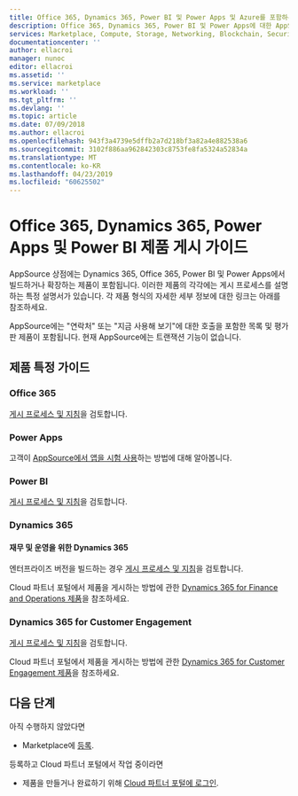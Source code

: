 ```yaml
---
title: Office 365, Dynamics 365, Power BI 및 Power Apps 및 Azure를 포함하는 클라우드 마켓플레이스 AppsSource 상점에 대한 AppSource 제품 게시 가이드
description: Office 365, Dynamics 365, Power BI 및 Power Apps에 대한 AppSource 상점에 앱을 게시하기 위한 단계별 가이드 및 게시 검사 목록
services: Marketplace, Compute, Storage, Networking, Blockchain, Security, SaaS
documentationcenter: ''
author: ellacroi
manager: nunoc
editor: ellacroi
ms.assetid: ''
ms.service: marketplace
ms.workload: ''
ms.tgt_pltfrm: ''
ms.devlang: ''
ms.topic: article
ms.date: 07/09/2018
ms.author: ellacroi
ms.openlocfilehash: 943f3a4739e5dffb2a7d218bf3a82a4e882538a6
ms.sourcegitcommit: 3102f886aa962842303c8753fe8fa5324a52834a
ms.translationtype: MT
ms.contentlocale: ko-KR
ms.lasthandoff: 04/23/2019
ms.locfileid: "60625502"
---
```

# <a name="office-365-dynamics-365-power-apps-and-power-bi-offer-publishing-guide"></a>Office 365, Dynamics 365, Power Apps 및 Power BI 제품 게시 가이드

AppSource 상점에는 Dynamics 365, Office 365, Power BI 및 Power Apps에서 빌드하거나 확장하는 제품이 포함됩니다. 이러한 제품의 각각에는 게시 프로세스를 설명하는 특정 설명서가 있습니다. 각 제품 형식의 자세한 세부 정보에 대한 링크는 아래를 참조하세요. 

AppSource에는 "연락처" 또는 "지금 사용해 보기"에 대한 호출을 포함한 목록 및 평가판 제품이 포함됩니다. 현재 AppSource에는 트랜잭션 기능이 없습니다.

## <a name="product-specific-guides"></a>제품 특정 가이드

### <a name="office-365"></a>Office 365

[게시 프로세스 및 지침](https://docs.microsoft.com/office/dev/store/submit-to-the-office-store)을 검토합니다.

### <a name="power-apps"></a>Power Apps

고객이 [AppSource에서 앱을 시험 사용](https://powerapps.microsoft.com/blog/appsource-test-drive/)하는 방법에 대해 알아봅니다.

### <a name="power-bi"></a>Power BI

[게시 프로세스 및 지침](https://docs.microsoft.com/power-bi/developer/office-store)을 검토합니다.

### <a name="dynamics-365"></a>Dynamics 365

#### <a name="dynamics-365-for-finance-and-operations"></a>재무 및 운영을 위한 Dynamics 365
엔터프라이즈 버전을 빌드하는 경우 [게시 프로세스 및 지침](https://docs.microsoft.com/dynamics365/unified-operations/dev-itpro/lcs-solutions/lcs-solutions-app-source)을 검토합니다.

Cloud 파트너 포털에서 제품을 게시하는 방법에 관한 [Dynamics 365 for Finance and Operations 제품](https://docs.microsoft.com/azure/marketplace/cloud-partner-portal-orig/cpp-dynamics-365-operations-offer)을 참조하세요.

### <a name="dynamics-365-for-customer-engagement"></a>Dynamics 365 for Customer Engagement
[게시 프로세스 및 지침](https://docs.microsoft.com/dynamics365/customer-engagement/developer/publish-app-appsource)을 검토합니다.

Cloud 파트너 포털에서 제품을 게시하는 방법에 관한 [Dynamics 365 for Customer Engagement 제품](https://docs.microsoft.com/azure/marketplace/cloud-partner-portal-orig/cpp-customer-engagement-offer)을 참조하세요.

## <a name="next-steps"></a>다음 단계

아직 수행하지 않았다면 

- Marketplace에 [등록](https://azuremarketplace.microsoft.com/sell).

등록하고 Cloud 파트너 포털에서 작업 중이라면 

- 제품을 만들거나 완료하기 위해 [Cloud 파트너 포털에 로그인](https://cloudpartner.azure.com).
